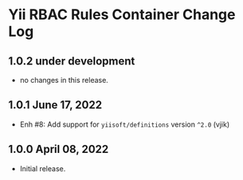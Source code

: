 # Yii RBAC Rules Container Change Log

## 1.0.2 under development

- no changes in this release.

## 1.0.1 June 17, 2022

- Enh #8: Add support for `yiisoft/definitions` version `^2.0` (vjik)

## 1.0.0 April 08, 2022

- Initial release.
